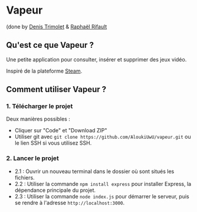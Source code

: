 # Vapeur
(done by [Denis Trimolet](https://github.com/AloukiUwU) & [Raphaël Rifault](https://github.com/raphaelrif)

## Qu'est ce que Vapeur ?

Une petite application pour consulter, insérer et supprimer des jeux vidéo.

Inspiré de la plateforme [Steam](https://store.steampowered.com/).

## Comment utiliser Vapeur ?

### 1. Télécharger le projet

Deux manières possibles :
- Cliquer sur "Code" et "Download ZIP"
- Utiliser git avec `git clone https://github.com/AloukiUwU/vapeur.git` ou le lien SSH si vous utilisez SSH.

### 2. Lancer le projet

- 2.1 : Ouvrir un nouveau terminal dans le dossier où sont situés les fichiers.
- 2.2 : Utiliser la commande `npm install express` pour installer Express, la dépendance principale du projet.
- 2.3 : Utiliser la commande `node index.js` pour démarrer le serveur, puis se rendre à l'adresse `http://localhost:3000`.